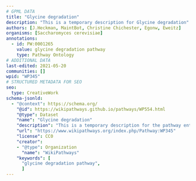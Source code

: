 ```yaml
---
# GPML DATA
title: "Glycine degradation"
description: "This is a temporary description for Glycine degradation"
authors: [J.Heckman, MaintBot, Christine Chichester, Egonw, Eweitz]
organisms: [Saccharomyces cerevisiae]
annotations:
  - id: PW:0001265
    value: glycine degradation pathway
    type: Pathway Ontology
# ADDITIONAL DATA
last-edited: 2021-05-20
communities: []
wpid: "WP345"
# STRUCTURED METADATA FOR SEO
seo:
  type: CreativeWork
schema-jsonld:
  - "@context": https://schema.org/
    "@id": https://wikipathways.github.io/pathways/WP554.html
    "@type": Dataset
    "name": "Glycine degradation"
    "description": "This is a temporary description for the pathway entitled: Glycine degradation"
    "url": "https://www.wikipathways.org/index.php/Pathway:WP345"
    "license": CC0
    "creator":
    - "@type": Organization
      "name": "WikiPathways"
    "keywords": [
      "glycine degradation pathway",
      ]
---
```

